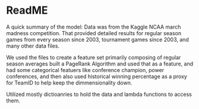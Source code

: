 # ReadME

A quick summary of the model: Data was from the Kaggle NCAA march madness competition. That provided detailed results for regular season games from every season since 2003, tournament games since 2003, and many other data files. 

We used the files to create a feature set primarily composing of regular season averages built a PageRank Algorithm and used that as a feature, and had some categorical featuers like conference champion, power conferences, and then also used historical winning percentage as a proxy for TeamID to help keep the dimmensionality down. 

Utilized mostly dictioanries to hold the data and lambda functions to access them. 


```python

```
